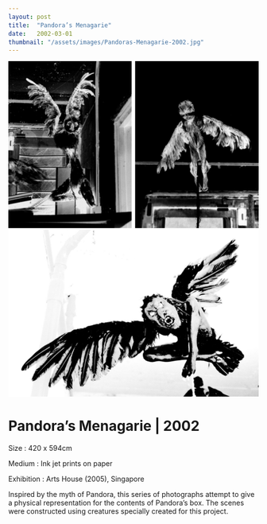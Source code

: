 ```yaml
---
layout: post
title:  "Pandora’s Menagarie"
date:   2002-03-01
thumbnail: "/assets/images/Pandoras-Menagarie-2002.jpg"
---
```


![My image Name](/assets/images/Pandoras-Menagarie_01.jpg)
![My image Name](/assets/images/Pandoras-Menagarie_02.jpg)

# Pandora’s Menagarie | 2002

Size
: 420 x 594cm

Medium
: Ink jet prints on paper

Exhibition
: Arts House (2005), Singapore

Inspired by the myth of Pandora, this series of photographs attempt to give a physical representation for the contents of Pandora’s box.   The scenes were constructed using  creatures specially created for this project.
